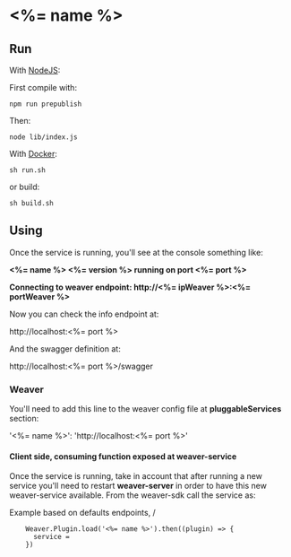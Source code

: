 # <%= name %>

## Run

With [NodeJS](https://nodejs.org/en/):

First compile with:

`npm run prepublish`

Then:

`node lib/index.js`

With [Docker](https://www.docker.com/):

`sh run.sh`

or build:

`sh build.sh`

## Using

Once the service is running, you'll see at the console something like:

**<%= name %> <%= version %> running on port <%= port %>**

**Connecting to weaver endpoint: http://<%= ipWeaver %>:<%= portWeaver %>**

Now you can check the info endpoint at:

http://localhost:<%= port %>

And the swagger definition at:

http://localhost:<%= port %>/swagger

### Weaver

You'll need to add this line to the weaver config file at **pluggableServices** section:
    
'<%= name %>': 'http://localhost:<%= port %>'

#### Client side, consuming function exposed at weaver-service

Once the service is running, take in account that after running a new service you'll need to restart **weaver-server** in order to have this new weaver-service available. From the weaver-sdk call the service as:

Example based on defaults endpoints, /
``` var service; 
    Weaver.Plugin.load('<%= name %>').then((plugin) => {
      service = 
    })
```
